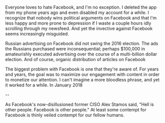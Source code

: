 Everyone loves to hate Facebook, and I'm no exception. I deleted the app from my phone years ago and even disabled my account for a while. I recognize that nobody wins political arguments on Facebook and that I'm less happy and more prone to depression if I waste a couple hours idly scrolling through my newsfeed. And yet the invective against Facebook seems increasingly misguided.

Russian advertising on Facebook did not swing the 2016 election. The ads the Russians purchased were inconsequential; perhaps $100,000 in amateurishly executed advertising over the course of a multi-billion dollar election. And of course, organic distribution of articles on Facebook 

The biggest problem with Facebook is one that they're aware of. For years and years, the goal was to maximize our engagement with content in order to monetize our attention. I can't imagine a more bloodless phrase, and yet it worked for a while. In January 2018


--

As Facebook's now-disillusioned former CISO Alex Stamos said, "Hell is other people. Facebook is other people." At least some contempt for Facebook is thinly veiled contempt for our fellow humans.  
